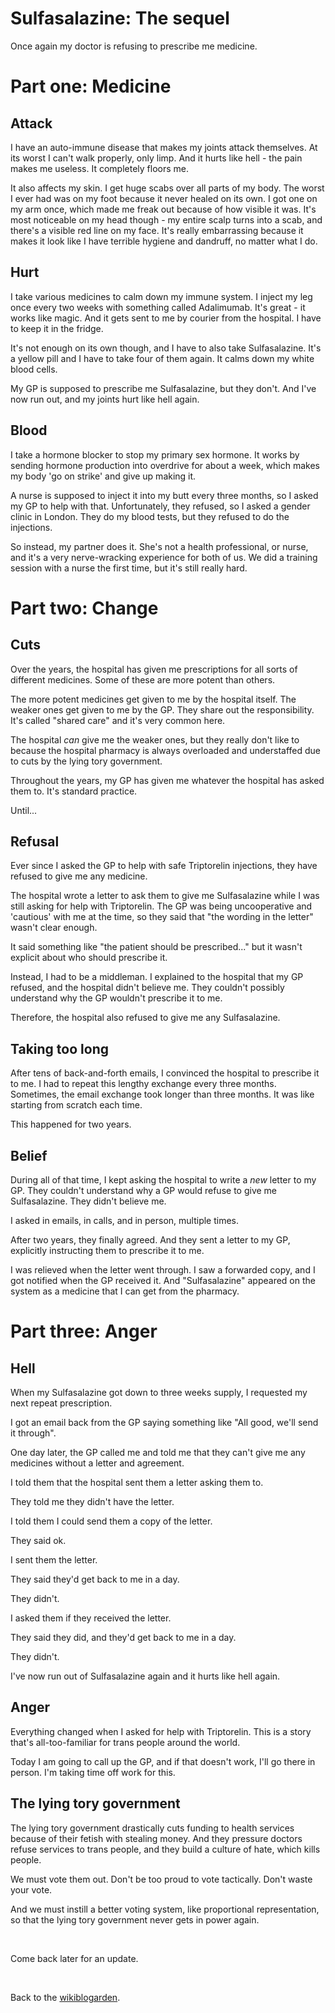 # Sulfasalazine: The sequel

Once again my doctor is refusing to prescribe me medicine.

# Part one: Medicine

## Attack

I have an auto-immune disease that makes my joints attack themselves. At its worst I can't walk properly, only limp. And it hurts like hell - the pain makes me useless. It completely floors me.

It also affects my skin. I get huge scabs over all parts of my body. The worst I ever had was on my foot because it never healed on its own. I got one on my arm once, which made me freak out because of how visible it was. It's most noticeable on my head though - my entire scalp turns into a scab, and there's a visible red line on my face. It's really embarrassing because it makes it look like I have terrible hygiene and dandruff, no matter what I do.

## Hurt

I take various medicines to calm down my immune system. I inject my leg once every two weeks with something called Adalimumab. It's great - it works like magic. And it gets sent to me by courier from the hospital. I have to keep it in the fridge.

It's not enough on its own though, and I have to also take Sulfasalazine. It's a yellow pill and I have to take four of them again. It calms down my white blood cells.

My GP is supposed to prescribe me Sulfasalazine, but they don't. And I've now run out, and my joints hurt like hell again.

## Blood

I take a hormone blocker to stop my primary sex hormone. It works by sending hormone production into overdrive for about a week, which makes my body 'go on strike' and give up making it.

A nurse is supposed to inject it into my butt every three months, so I asked my GP to help with that. Unfortunately, they refused, so I asked a gender clinic in London. They do my blood tests, but they refused to do the injections.

So instead, my partner does it. She's not a health professional, or nurse, and it's a very nerve-wracking experience for both of us. We did a training session with a nurse the first time, but it's still really hard.

# Part two: Change

## Cuts

Over the years, the hospital has given me prescriptions for all sorts of different medicines. Some of these are more potent than others.

The more potent medicines get given to me by the hospital itself. The weaker ones get given to me by the GP. They share out the responsibility. It's called "shared care" and it's very common here.

The hospital *can* give me the weaker ones, but they really don't like to because the hospital pharmacy is always overloaded and understaffed due to cuts by the lying tory government.

Throughout the years, my GP has given me whatever the hospital has asked them to. It's standard practice.

Until...

## Refusal

Ever since I asked the GP to help with safe Triptorelin injections, they have refused to give me any medicine.

The hospital wrote a letter to ask them to give me Sulfasalazine while I was still asking for help with Triptorelin. The GP was being uncooperative and 'cautious' with me at the time, so they said that "the wording in the letter" wasn't clear enough.

It said something like "the patient should be prescribed..." but it wasn't explicit about who should prescribe it.

Instead, I had to be a middleman. I explained to the hospital that my GP refused, and the hospital didn't believe me. They couldn't possibly understand why the GP wouldn't prescribe it to me.

Therefore, the hospital also refused to give me any Sulfasalazine.

## Taking too long

After tens of back-and-forth emails, I convinced the hospital to prescribe it to me. I had to repeat this lengthy exchange every three months. Sometimes, the email exchange took longer than three months. It was like starting from scratch each time.

This happened for two years.

## Belief

During all of that time, I kept asking the hospital to write a *new* letter to my GP. They couldn't understand why a GP would refuse to give me Sulfasalazine. They didn't believe me.

I asked in emails, in calls, and in person, multiple times.

After two years, they finally agreed. And they sent a letter to my GP, explicitly instructing them to prescribe it to me.

I was relieved when the letter went through. I saw a forwarded copy, and I got notified when the GP received it. And "Sulfasalazine" appeared on the system as a medicine that I can get from the pharmacy.

# Part three: Anger

## Hell

When my Sulfasalazine got down to three weeks supply, I requested my next repeat prescription.

I got an email back from the GP saying something like "All good, we'll send it through".

One day later, the GP called me and told me that they can't give me any medicines without a letter and agreement.

I told them that the hospital sent them a letter asking them to.

They told me they didn't have the letter.

I told them I could send them a copy of the letter.

They said ok.

I sent them the letter.

They said they'd get back to me in a day.

They didn't.

I asked them if they received the letter.

They said they did, and they'd get back to me in a day.

They didn't.

I've now run out of Sulfasalazine again and it hurts like hell again.

## Anger

Everything changed when I asked for help with Triptorelin. This is a story that's all-too-familiar for trans people around the world.

Today I am going to call up the GP, and if that doesn't work, I'll go there in person. I'm taking time off work for this.

## The lying tory government

The lying tory government drastically cuts funding to health services because of their fetish with stealing money. And they pressure doctors refuse services to trans people, and they build a culture of hate, which kills people.

We must vote them out. Don't be too proud to vote tactically. Don't waste your vote. 

And we must instill a better voting system, like proportional representation, so that the lying tory government never gets in power again.

<br>

Come back later for an update.

<br>

Back to the [wikiblogarden](/wikiblogarden).
